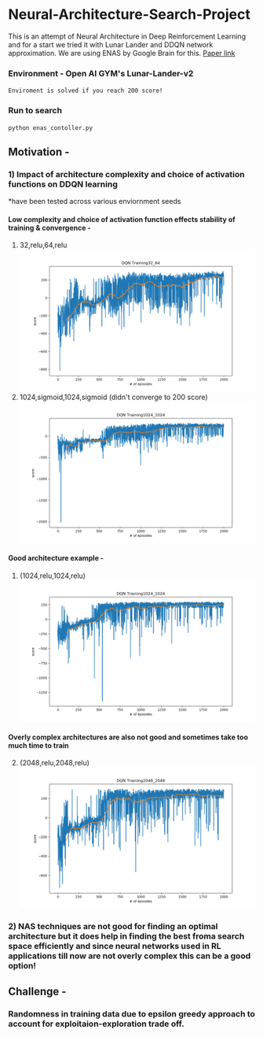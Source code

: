 # Neural-Architecture-Search-Project
This is an attempt of Neural Architecture in Deep Reinforcement Learning and for a start we tried it with Lunar Lander and DDQN network approximation. We are using ENAS by Google Brain for this. [Paper link](https://arxiv.org/abs/1802.03268)

### Environment - Open AI GYM's Lunar-Lander-v2 
    Enviroment is solved if you reach 200 score!
### Run to search

    python enas_contoller.py 
## Motivation - 
### 1) Impact of architecture complexity and choice of activation functions on DDQN learning
*have been tested across various enviornment seeds
#### Low complexity and choice of activation function effects stability of training & convergence - 
1) 32,relu,64,relu
![p](https://github.com/akjayant/Neural-Architecture-Search-Project/raw/master/impact_of_architecture_choice_ddqn_results/model_env_seed_3/solved_200_32_64_3.png)
2) 1024,sigmoid,1024,sigmoid (didn't converge to 200 score)
![q](https://github.com/akjayant/Neural-Architecture-Search-Project/raw/master/impact_of_architecture_choice_ddqn_results/model_env_seed_4_sigmoid/solved_200_1024_1024_4.png)

#### Good architecture example - 
1) (1024,relu,1024,relu)
![w](https://github.com/akjayant/Neural-Architecture-Search-Project/raw/master/impact_of_architecture_choice_ddqn_results/model_env_seed_4/solved_200_1024_1024_4.png)
#### Overly complex architectures are also not good and sometimes take too much time to train
2) (2048,relu,2048,relu)
![rr](https://github.com/akjayant/Neural-Architecture-Search-Project/raw/master/impact_of_architecture_choice_ddqn_results/model_env_seed_4/solved_200_2048_2048_4.png)
### 2) NAS techniques are not good for finding an optimal architecture but it does help in finding the best froma search space efficiently and since neural networks used in RL applications till now are not overly complex this can be a good option!
## Challenge - 
### Randomness in training data due to epsilon greedy approach to account for exploitaion-exploration trade off.
